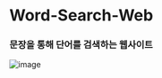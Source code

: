 # Word-Search-Web

### 문장을 통해 단어를 검색하는 웹사이트
![image](https://user-images.githubusercontent.com/55525614/208013176-f37f20c5-ed8d-4fdf-a66a-35f5bb0e7f45.png)
